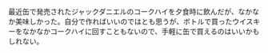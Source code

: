 最近缶で発売されたジャックダニエルのコークハイを夕食時に飲んだが、なかなか美味しかった。自分で作ればいいのではとも思うが、ボトルで買ったウイスキーをなかなかコークハイに回すこともないので、手軽に缶で買えるのはいいかもしれない。
